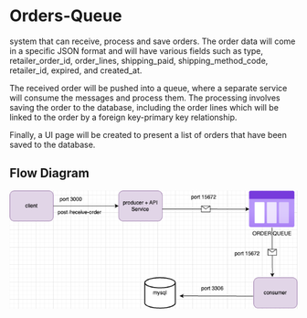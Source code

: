 # Orders-Queue

system that can receive, process and save orders. The order data will come in a specific JSON format and will have various fields such as type, retailer_order_id, order_lines, shipping_paid, shipping_method_code, retailer_id, expired, and created_at.

The received order will be pushed into a queue, where a separate service will consume the messages and process them. The processing involves saving the order to the database, including the order lines which will be linked to the order by a foreign key-primary key relationship.

Finally, a UI page will be created to present a list of orders that have been saved to the database.

## Flow Diagram

![Alt text](./OrderDiagram.drawio.png?raw=true "Diagram")
